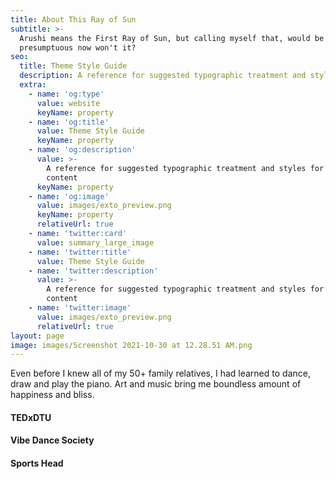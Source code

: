 ```yaml
---
title: About This Ray of Sun
subtitle: >-
  Arushi means the First Ray of Sun, but calling myself that, would be
  presumptuous now won't it?
seo:
  title: Theme Style Guide
  description: A reference for suggested typographic treatment and styles for your content
  extra:
    - name: 'og:type'
      value: website
      keyName: property
    - name: 'og:title'
      value: Theme Style Guide
      keyName: property
    - name: 'og:description'
      value: >-
        A reference for suggested typographic treatment and styles for your
        content
      keyName: property
    - name: 'og:image'
      value: images/exto_preview.png
      keyName: property
      relativeUrl: true
    - name: 'twitter:card'
      value: summary_large_image
    - name: 'twitter:title'
      value: Theme Style Guide
    - name: 'twitter:description'
      value: >-
        A reference for suggested typographic treatment and styles for your
        content
    - name: 'twitter:image'
      value: images/exto_preview.png
      relativeUrl: true
layout: page
image: images/Screenshot 2021-10-30 at 12.28.51 AM.png
---
```

Even before I knew all of my 50+ family relatives, I had learned to dance, draw and play the piano. Art and music bring me boundless amount of happiness and bliss.

#### TEDxDTU

#### Vibe Dance Society

#### Sports Head
